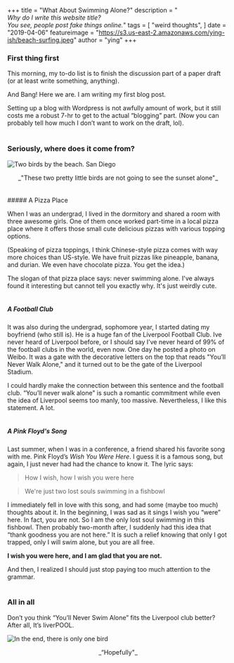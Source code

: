 +++
title = "What About Swimming Alone?"
description = "<br>_Why do I write this website title? <br> You see, people post fake things online._"
tags = [
"weird thoughts",
]
date = "2019-04-06"
featureimage = "https://s3.us-east-2.amazonaws.com/ying-ish/beach-surfing.jpeg"
author = "ying"
+++

### First thing first

This morning, my to-do list is to finish the discussion part of a paper draft (or at least write something, anything).  

And Bang! Here we are. I am writing my first blog post.  

Setting up a blog with Wordpress is not awfully amount of work, but it still costs me a robust 7-hr to get to the actual “blogging” part. (Now you can probably tell how much I don’t want to work on the draft, lol).
<br/><br/>
### Seriously, where does it come from?
![Two birds by the beach. San Diego][image-1]
<center>_"These two pretty little birds are not going to see the sunset alone"_</center>
<br/><br/>
##### A Pizza Place

When I was an undergrad, I lived in the dormitory and shared a room with three awesome girls. One of them once worked part-time in a local pizza place where it offers those small cute delicious pizzas with various topping options. 

(Speaking of pizza toppings, I think Chinese-style pizza comes with way more choices than US-style. We have fruit pizzas like pineapple, banana, and durian. We even have chocolate pizza. You get the idea.)

The slogan of that pizza place says: never swimming alone. I've always found it interesting but cannot tell you exactly why. It's just weirdly cute.
<br/><br/>
##### A Football Club

It was also during the undergrad, sophomore year, I started dating my boyfriend (who still is). He is a huge fan of the Liverpool Football Club. Ive never heard of Liverpool before, or I should say I’ve never heard of 99% of the football clubs in the world, even now. One day he posted a photo on Weibo. It was a gate with the decorative letters on the top that reads "You’ll Never Walk Alone," and it turned out to be the gate of the Liverpool Stadium. 

I could hardly make the connection between this sentence and the football club. “You’ll never walk alone" is such a romantic commitment while even the idea of Liverpool seems too manly, too massive. Nevertheless, I like this statement. A lot.
<br/><br/>
##### A Pink Floyd's Song

Last summer, when I was in a conference, a friend shared his favorite song with me. Pink Floyd’s _Wish You Were Here_. I guess it is a famous song, but again, I just never had had the chance to know it. The lyric says:

> How I wish, how I wish you were here

> We're just two lost souls swimming in a fishbowl

I immediately fell in love with this song, and had some (maybe too much) thoughts about it. In the beginning, I was sad as it sings I wish you “were” here. In fact, you are not. So I am the only lost soul swimming in this fishbowl. Then probably two-month after, I suddenly had this idea that “thank goodness you are not here.” It is such a relief knowing that only I got trapped, only I will swim alone, but you are all free.

**I wish you were here, and I am glad that you are not.**

And then, I realized I should just stop paying too much attention to the grammar.
<br/><br/>
### All in all

Don’t you think “You’ll Never Swim Alone” fits the Liverpool club better? After all, It’s liverPOOL.

![In the end, there is only one bird][image-2]
<center>_“Hopefully"_</center>

[image-1]:	https://s3.us-east-2.amazonaws.com/ying-ish/beach-birds-2.jpeg
[image-2]:	https://s3.us-east-2.amazonaws.com/ying-ish/beach-birds-1.jpeg